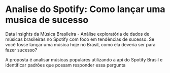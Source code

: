 # Analise do Spotify: Como lançar uma musica de sucesso
Data Insights da Música Brasileira  - Análise exploratória de dados de músicas brasileiras no Spotify com foco em tendências de sucesso.
Se você fosse lançar uma música hoje no Brasil, como ela deveria ser para fazer sucesso?

A proposta é analisar músicas populares utilizando a api do Spotify Brasil e identificar padrões que possam responder essa pergunta
